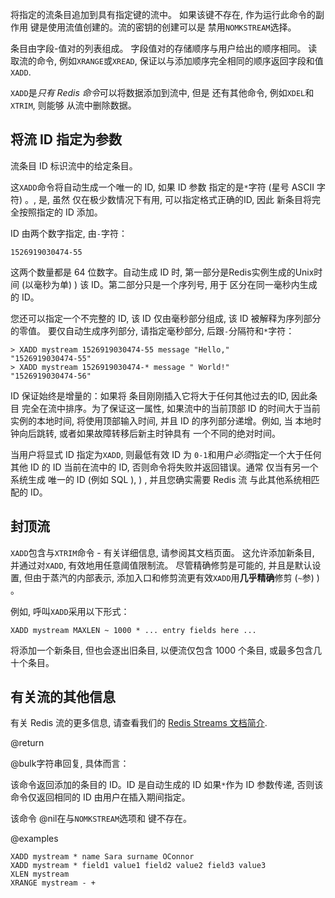 将指定的流条目追加到具有指定键的流中。
如果该键不存在, 作为运行此命令的副作用
键是使用流值创建的。流的密钥的创建可以是
禁用`NOMKSTREAM`选择。

条目由字段-值对的列表组成。
字段值对的存储顺序与用户给出的顺序相同。
读取流的命令, 例如`XRANGE`或`XREAD`, 保证以与添加顺序完全相同的顺序返回字段和值`XADD`.

`XADD`是*只有 Redis 命令*可以将数据添加到流中, 但是
还有其他命令, 例如`XDEL`和`XTRIM`, 则能够
从流中删除数据。

## 将流 ID 指定为参数

流条目 ID 标识流中的给定条目。

这`XADD`命令将自动生成一个唯一的 ID, 如果 ID 参数
指定的是`*`字符 (星号 ASCII 字符) 。, 是, 虽然
仅在极少数情况下有用, 可以指定格式正确的ID, 因此
新条目将完全按照指定的 ID 添加。

ID 由两个数字指定, 由`-`字符：

    1526919030474-55

这两个数量都是 64 位数字。自动生成 ID 时, 
第一部分是Redis实例生成的Unix时间 (以毫秒为单) ) 
该 ID。第二部分只是一个序列号, 用于
区分在同一毫秒内生成的 ID。

您还可以指定一个不完整的 ID, 该 ID 仅由毫秒部分组成, 该 ID 被解释为序列部分的零值。
要仅自动生成序列部分, 请指定毫秒部分, 后跟`-`分隔符和`*`字符：

    > XADD mystream 1526919030474-55 message "Hello,"
    "1526919030474-55"
    > XADD mystream 1526919030474-* message " World!"
    "1526919030474-56"

ID 保证始终是增量的：如果将
条目刚刚插入它将大于任何其他过去的ID, 因此条目
完全在流中排序。为了保证这一属性, 
如果流中的当前顶部 ID 的时间大于当前
实例的本地时间, 将使用顶部输入时间, 并且
ID 的序列部分递增。例如, 当
本地时钟向后跳转, 或者如果故障转移后新主时钟具有
一个不同的绝对时间。

当用户将显式 ID 指定为`XADD`, 则最低有效 ID 为
`0-1`和用户*必须*指定一个大于任何其他 ID 的 ID
当前在流中的 ID, 否则命令将失败并返回错误。通常
仅当有另一个系统生成
唯一的 ID (例如 SQL ), ) , 并且您确实需要 Redis 流
与此其他系统相匹配的 ID。

## 封顶流

`XADD`包含与`XTRIM`命令 - 有关详细信息, 请参阅其文档页面。
这允许添加新条目, 并通过对`XADD`, 有效地用任意阈值限制流。
尽管精确修剪是可能的, 并且是默认设置, 但由于蒸汽的内部表示, 添加入口和修剪流更有效`XADD`用**几乎精确**修剪 (`~`参) ) 。

例如, 呼叫`XADD`采用以下形式：

    XADD mystream MAXLEN ~ 1000 * ... entry fields here ...

将添加一个新条目, 但也会逐出旧条目, 以便流仅包含 1000 个条目, 或最多包含几十个条目。

## 有关流的其他信息

有关 Redis 流的更多信息, 请查看我们的
[Redis Streams 文档简介](/topics/streams-intro).

@return

@bulk字符串回复, 具体而言：

该命令返回添加的条目的 ID。ID 是自动生成的 ID
如果`*`作为 ID 参数传递, 否则该命令仅返回相同的 ID
由用户在插入期间指定。

该命令 @nil在与`NOMKSTREAM`选项和
键不存在。

@examples

```cli
XADD mystream * name Sara surname OConnor
XADD mystream * field1 value1 field2 value2 field3 value3
XLEN mystream
XRANGE mystream - +
```
